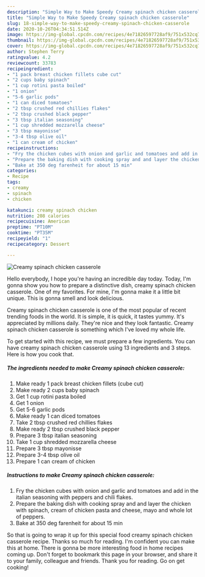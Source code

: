 ```yaml
---
description: "Simple Way to Make Speedy Creamy spinach chicken casserole"
title: "Simple Way to Make Speedy Creamy spinach chicken casserole"
slug: 18-simple-way-to-make-speedy-creamy-spinach-chicken-casserole
date: 2020-10-26T04:34:51.514Z
image: https://img-global.cpcdn.com/recipes/4e71826597728af9/751x532cq70/creamy-spinach-chicken-casserole-recipe-main-photo.jpg
thumbnail: https://img-global.cpcdn.com/recipes/4e71826597728af9/751x532cq70/creamy-spinach-chicken-casserole-recipe-main-photo.jpg
cover: https://img-global.cpcdn.com/recipes/4e71826597728af9/751x532cq70/creamy-spinach-chicken-casserole-recipe-main-photo.jpg
author: Stephen Terry
ratingvalue: 4.2
reviewcount: 33783
recipeingredient:
- "1 pack breast chicken fillets cube cut"
- "2 cups baby spinach"
- "1 cup rotini pasta boiled"
- "1 onion"
- "5-6 garlic pods"
- "1 can diced tomatoes"
- "2 tbsp crushed red chillies flakes"
- "2 tbsp crushed black pepper"
- "3 tbsp italian seasoning"
- "1 cup shredded mozzarella cheese"
- "3 tbsp mayonisse"
- "3-4 tbsp olive oil"
- "1 can cream of chicken"
recipeinstructions:
- "Fry the chicken cubes with onion and garlic and tomatoes and add in the italian seasoning with peppers and chili flakes."
- "Prepare the baking dish with cooking spray and and layer the chicken with spinach, cream of chicken pasta and cheese, mayo and whole lot of peppers."
- "Bake at 350 deg farenheit for about 15 min"
categories:
- Recipe
tags:
- creamy
- spinach
- chicken

katakunci: creamy spinach chicken 
nutrition: 208 calories
recipecuisine: American
preptime: "PT10M"
cooktime: "PT35M"
recipeyield: "1"
recipecategory: Dessert

---
```



![Creamy spinach chicken casserole](https://img-global.cpcdn.com/recipes/4e71826597728af9/751x532cq70/creamy-spinach-chicken-casserole-recipe-main-photo.jpg)

Hello everybody, I hope you're having an incredible day today. Today, I'm gonna show you how to prepare a distinctive dish, creamy spinach chicken casserole. One of my favorites. For mine, I'm gonna make it a little bit unique. This is gonna smell and look delicious.

Creamy spinach chicken casserole is one of the most popular of recent trending foods in the world. It is simple, it is quick, it tastes yummy. It's appreciated by millions daily. They're nice and they look fantastic. Creamy spinach chicken casserole is something which I've loved my whole life.




To get started with this recipe, we must prepare a few ingredients. You can have creamy spinach chicken casserole using 13 ingredients and 3 steps. Here is how you cook that.

<!--inarticleads1-->

##### The ingredients needed to make Creamy spinach chicken casserole:

1. Make ready 1 pack breast chicken fillets (cube cut)
1. Make ready 2 cups baby spinach
1. Get 1 cup rotini pasta boiled
1. Get 1 onion
1. Get 5-6 garlic pods
1. Make ready 1 can diced tomatoes
1. Take 2 tbsp crushed red chillies flakes
1. Make ready 2 tbsp crushed black pepper
1. Prepare 3 tbsp italian seasoning
1. Take 1 cup shredded mozzarella cheese
1. Prepare 3 tbsp mayonisse
1. Prepare 3-4 tbsp olive oil
1. Prepare 1 can cream of chicken




<!--inarticleads2-->

##### Instructions to make Creamy spinach chicken casserole:

1. Fry the chicken cubes with onion and garlic and tomatoes and add in the italian seasoning with peppers and chili flakes.
1. Prepare the baking dish with cooking spray and and layer the chicken with spinach, cream of chicken pasta and cheese, mayo and whole lot of peppers.
1. Bake at 350 deg farenheit for about 15 min




So that is going to wrap it up for this special food creamy spinach chicken casserole recipe. Thanks so much for reading. I'm confident you can make this at home. There is gonna be more interesting food in home recipes coming up. Don't forget to bookmark this page in your browser, and share it to your family, colleague and friends. Thank you for reading. Go on get cooking!
